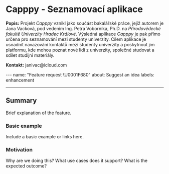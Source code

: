 <!DOCTYPE html>
<html>
<head>
</head>
<body>
  <h1>Capppy - Seznamovací aplikace</h1>


  <p>
<Strong>Popis:</Strong> 
Projekt <i>Capppy</i> vznikl jako součást bakalářské práce, jejíž autorem je Jana Vacková, pod vedením Ing. Petra Voborníka, Ph.D. na <i>Přírodovědecké fakultě Univerzity Hradec Králové</i>. Výsledná aplikace <i>Capppy</i> je pak přímo určena pro seznamování mezi studenty univerzity. Cílem aplikace je usnadnit navazování kontaktů mezi studenty univerzity a poskytnout jim platformu, kde mohou poznat nové lidi z univerzity, společné studovat a sdílet studijní materiály.
  </p>

<p><Strong>Kontakt:</Strong> janivac@icloud.com</p>
  


</body>
</html>
---
name: "Feature request \U0001F680"
about: Suggest an idea
labels: enhancement

---

## Summary
Brief explanation of the feature.

### Basic example
Include a basic example or links here.

### Motivation
Why are we doing this? What use cases does it support? What is the expected outcome?
